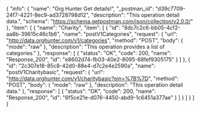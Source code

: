 {
  "info": {
    "name": "Org Hunter Get details!",
    "_postman_id": "d39c7709-24f7-4221-8ec9-ad3728798d12",
    "description": "This operation detail data.",
    "schema": "https://schema.getpostman.com/json/collection/v2.0.0/"
  },
  "item": [
    {
      "name": "Charity",
      "item": [
        {
          "id": "8dc7c2c6-bb05-4cf2-aa8b-39615c46c1b6",
          "name": "postV1Categories",
          "request": {
            "url": "http://data.orghunter.com/v1/categories",
            "method": "POST",
            "body": {
              "mode": "raw"
            },
            "description": "This operation provides a list of categories."
          },
          "response": [
            {
              "status": "OK",
              "code": 200,
              "name": "Response_200",
              "id": "e8602d74-fb03-40e2-8095-68fef9305175"
            }
          ]
        },
        {
          "id": "2c307e18-85c8-42d0-88e4-d7c2e4e2590a",
          "name": "postV1Charitybasic",
          "request": {
            "url": "http://data.orghunter.com/v1/charitybasic?ein=%7B%7D",
            "method": "POST",
            "body": {
              "mode": "raw"
            },
            "description": "This operation detail data."
          },
          "response": [
            {
              "status": "OK",
              "code": 200,
              "name": "Response_200",
              "id": "6f5ce21e-d076-4450-abd9-1c6451a377ae"
            }
          ]
        }
      ]
    }
  ]
}